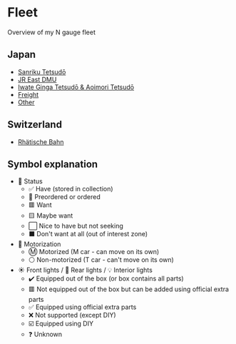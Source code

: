 # Fleet

Overview of my N gauge fleet

## Japan

* [Sanriku Tetsudō](santetsu.md)
* [JR East DMU](jreast.md)
* [Iwate Ginga Tetsudō & Aoimori Tetsudō](igr-ar.md)
* [Freight](freight.md)
* [Other](other.md)

## Switzerland

* [Rhätische Bahn](rhb.md)

## Symbol explanation

* 🧰 Status
  * ✅ Have (stored in collection)
  * 🛄 Preordered or ordered
  * 🟥 Want
  * 🟨 Maybe want
  * ⬜ Nice to have but not seeking
  * ⬛ Don't want at all (out of interest zone)
* 🚃 Motorization
  * Ⓜ️ Motorized (M car - can move on its own)
  * ⚪ Non-motorized (T car - can't move on its own)
* ☀️ Front lights / 🚨 Rear lights / 💡 Interior lights
  * ✔️ Equipped out of the box (or box contains all parts)
  * 🟥 Not equipped out of the box but can be added using official extra parts
  * ✅ Equipped using official extra parts
  * ❌ Not supported (except DIY)
  * ☑️ Equipped using DIY
  * ❓ Unknown
